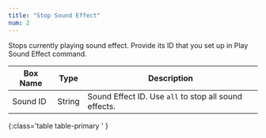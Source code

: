 ```yaml
---
title: "Stop Sound Effect"
num: 2
---
```


Stops currently playing sound effect. Provide its ID that you set up in Play Sound Effect command.

| Box Name | Type | Description | 
|-------|--------|--------|
|Sound ID|String|Sound Effect ID. Use `all` to stop all sound effects.
{:class='table table-primary ' }












